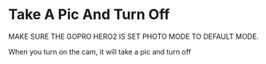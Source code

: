 Take A Pic And Turn Off
========================

MAKE SURE THE GOPRO HERO2 IS SET PHOTO MODE TO DEFAULT MODE.

When you turn on the cam, it will take a pic and turn off